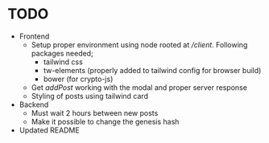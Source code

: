 # TODO

- Frontend
    - Setup proper environment using node rooted at */client*. Following
    packages needed;
        - tailwind css
        - tw-elements (properly added to tailwind config for browser build)
        - bower (for crypto-js)
    - Get *addPost* working with the modal and proper server response
    - Styling of posts using tailwind card
- Backend
    - Must wait 2 hours between new posts
    - Make it possible to change the genesis hash
- Updated README


